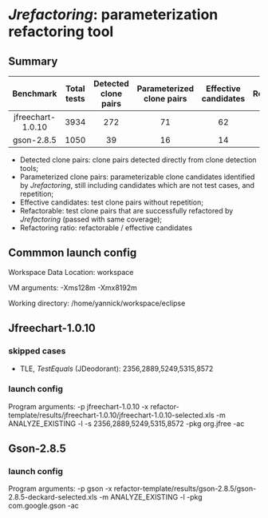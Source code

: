 # *Jrefactoring*: parameterization refactoring tool

## Summary

|       Benchmark   | Total tests | Detected clone pairs | Parameterized clone pairs |Effective candidates | Refactorable | Refactoring ratio |
|:-----------------:|:-----------:|:--------------------:|:-------------------------:|:-------------------:|:------------:|:-----------------:|
| jfreechart-1.0.10 |     3934    |         272          |           71              |          62         |      51      |        82.3%      |
| gson-2.8.5        |     1050    |          39          |           16              |          14         |      9       |        64.3%      |

- Detected clone pairs: clone pairs detected directly from clone detection tools;
- Parameterized clone pairs: parameterizable clone candidates identified by *Jrefactoring*, still including candidates which are not test cases, and repetition;
- Effective candidates: test clone pairs without repetition;
- Refactorable: test clone pairs that are successfully refactored by *Jrefactoring* (passed with same coverage);
- Refactoring ratio: refactorable / effective candidates


## Commmon launch config

Workspace Data Location:
workspace

VM arguments: 
-Xms128m -Xmx8192m

Working directory:
/home/yannick/workspace/eclipse

## Jfreechart-1.0.10

### skipped cases

- TLE, *TestEquals* (JDeodorant): 2356,2889,5249,5315,8572

<!---
- repeated refactoring (JDeodorant): 7821
- no method parameter mapping (JDeodorant): 8816
- private field access in different files: 1674,3715
- not test code: 8097
--->

### launch config

Program arguments:
-p jfreechart-1.0.10
-x refactor-template/results/jfreechart-1.0.10/jfreechart-1.0.10-selected.xls
-m ANALYZE_EXISTING
-l
-s 2356,2889,5249,5315,8572
-pkg org.jfree
-ac

## Gson-2.8.5

### launch config

Program arguments:
-p gson
-x refactor-template/results/gson-2.8.5/gson-2.8.5-deckard-selected.xls
-m ANALYZE_EXISTING 
-l
-pkg com.google.gson
-ac
